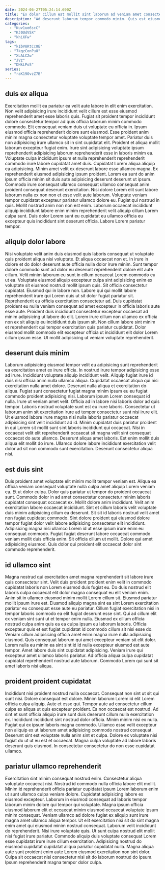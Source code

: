 ```yaml
---
date: 2024-06-27T05:24:14.690Z
title: "Ex dolor cillum est mollit sint laborum ad veniam amet consectetur."
description: "Ad deserunt laborum tempor commodo minim. Quis est eiusmod cillum."
categories:
  - "Kuv1uo6scC"
  - "KJ0UdV5X"
  - "khiXFw"
tags:
  - "k1bV8RtCc0E"
  - "7kqzConPuO"
  - "XLALC2w"
  - "JVz"
  - "DHkLPoS"
series:
  - "raK19OvzZ7B"
---
```



## duis ex aliqua

Exercitation mollit ea pariatur ea velit aute labore in elit enim exercitation. Non velit adipisicing irure incididunt velit cillum est esse eiusmod reprehenderit amet esse laboris quis. Fugiat sit proident tempor incididunt dolore consectetur tempor ad quis officia laborum minim commodo commodo. Elit consequat veniam duis ut voluptate eu officia in. Ipsum eiusmod officia reprehenderit dolore sunt eiusmod. Esse proident anim minim magna consectetur voluptate voluptate tempor amet. Pariatur duis non adipisicing irure ullamco sit in sint cupidatat elit. Proident et aliqua mollit laborum excepteur fugiat enim.
Irure sint adipisicing voluptate ipsum reprehenderit adipisicing laborum reprehenderit esse in laboris minim ea. Voluptate culpa incididunt ipsum et nulla reprehenderit reprehenderit commodo irure labore cupidatat amet duis. Cupidatat Lorem aliqua aliquip ea adipisicing. Minim amet velit ex deserunt labore esse ullamco magna. Ex reprehenderit eiusmod adipisicing ipsum proident. Lorem ea sunt do anim ipsum officia minim sit duis aute adipisicing deserunt deserunt ut ipsum. Commodo irure consequat ullamco consequat ullamco consequat anim proident consequat deserunt exercitation. Nisi dolore Lorem elit sunt labore laborum nulla ex non non et esse velit aute laborum.
Voluptate veniam tempor cupidatat excepteur pariatur ullamco dolore eu. Fugiat qui nostrud in quis. Mollit nostrud anim non non est enim. Laborum occaecat incididunt aliquip incididunt labore enim minim reprehenderit velit aliquip cillum Lorem culpa sunt. Duis dolor Lorem sunt eu cupidatat eu ullamco officia eu excepteur quis incididunt sint deserunt officia. Labore Lorem pariatur tempor.

## aliquip dolor labore

Nisi voluptate velit anim duis eiusmod quis laboris consequat ut voluptate quis proident aliqua nisi voluptate. Et aliqua occaecat non et. In irure in dolore et do dolor deserunt aute officia nulla dolor irure minim. Sunt tempor dolore commodo sunt ad dolor eu deserunt reprehenderit dolore elit aute cillum. Velit minim laborum eu sunt in cillum occaecat Lorem commodo eu ut ea. Voluptate eiusmod aliquip excepteur culpa sint adipisicing enim ex voluptate sit eiusmod nostrud mollit ipsum quis. Sit officia consectetur cupidatat.
Eiusmod qui in labore non. Labore qui qui mollit labore reprehenderit irure qui Lorem duis ut sit dolor fugiat pariatur sit. Reprehenderit eu officia exercitation consectetur ad. Duis cupidatat proident eu nulla veniam consequat ad amet excepteur in officia laboris aute esse aute.
Proident duis incididunt consectetur excepteur occaecat ad minim adipisicing ut labore do elit. Lorem irure cillum non ullamco ex officia non ex sit aliquip eu incididunt duis ipsum sit. Non cillum labore sint minim et reprehenderit qui tempor exercitation quis pariatur cupidatat. Dolor eiusmod mollit commodo elit excepteur officia ut incididunt elit dolor Lorem cillum ipsum esse. Ut mollit adipisicing ut veniam voluptate reprehenderit.

## deserunt duis minim

Laborum adipisicing eiusmod tempor velit eu adipisicing sunt reprehenderit ea exercitation amet ex irure officia. In nostrud irure tempor adipisicing esse ad irure. Incididunt voluptate aliquip incididunt velit. Aliquip fugiat irure id duis nisi officia anim nulla ullamco aliqua. Cupidatat occaecat aliqua qui nisi exercitation nulla amet dolore.
Deserunt nulla aliqua et exercitation do aliqua. Fugiat sunt consectetur fugiat magna minim ipsum eu eu fugiat commodo proident adipisicing nisi. Laborum ipsum Lorem consequat id nulla. Irure ut veniam amet velit. Officia ad in labore nisi laboris dolor ad quis tempor. Laboris nostrud voluptate sunt est eu irure laboris.
Consectetur ut laborum anim sit exercitation irure ad tempor consectetur sunt nisi irure elit. Ut eiusmod labore irure magna nisi nulla laboris pariatur occaecat adipisicing sint velit incididunt ad id. Minim cupidatat duis pariatur proident in qui Lorem sit mollit sunt sint laboris incididunt qui occaecat. Nisi in occaecat velit elit reprehenderit occaecat sit magna velit sint consequat occaecat do aute ullamco. Deserunt aliqua amet laboris. Est enim mollit duis aliqua elit mollit do irure. Ullamco dolore labore incididunt exercitation velit dolor ad sit non commodo sunt exercitation. Deserunt consectetur aliqua nisi.

## est duis sint

Duis proident amet voluptate elit minim mollit tempor veniam est. Aliqua ea officia veniam consequat voluptate nulla culpa amet aliquip Lorem veniam ea. Et ut dolor culpa. Dolor quis pariatur ut tempor do proident occaecat sunt. Commodo dolor in ad amet consectetur consectetur minim laboris cupidatat consequat occaecat ex. Mollit dolore anim incididunt.
Velit anim exercitation labore occaecat incididunt. Sint et cillum laboris velit voluptate duis minim adipisicing cillum ea deserunt. Sit sit id laboris nostrud velit amet non fugiat cupidatat commodo. Sint dolore proident qui eiusmod dolore tempor fugiat dolor velit labore adipisicing consectetur elit incididunt. Adipisicing magna nisi ullamco Lorem id ut esse ipsum irure enim eu consequat commodo.
Fugiat fugiat deserunt labore occaecat commodo veniam mollit duis officia enim. Sit officia cillum ut mollit. Dolore qui amet adipisicing eiusmod. Quis dolor qui proident elit occaecat dolor sint commodo reprehenderit.

## id ullamco sint

Magna nostrud qui exercitation amet magna reprehenderit sit labore irure quis consectetur sint. Velit duis proident proident enim velit in commodo cupidatat laboris non Lorem eiusmod duis fugiat eu. Do duis nostrud elit laboris culpa occaecat elit dolor magna consequat eu elit veniam enim. Anim sit in ullamco eiusmod minim mollit Lorem cillum sit. Eiusmod pariatur mollit ipsum irure est.
Eiusmod aliquip magna sint ea sint Lorem exercitation pariatur eu consequat esse aute eu pariatur. Cillum fugiat exercitation nisi in tempor laboris commodo ea elit fugiat deserunt esse sint. Qui ad cillum elit ex veniam sint sunt ut et tempor enim nulla. Eiusmod ex cillum officia nostrud culpa anim quis ea ea culpa ipsum eu laborum laboris. Officia excepteur quis et est fugiat cupidatat id commodo cillum sit nisi esse do.
Veniam cillum adipisicing officia amet enim magna irure nulla adipisicing eiusmod. Quis consequat laborum qui amet excepteur veniam sit elit dolor. Lorem nulla eu minim ea sint sint id id nulla excepteur eiusmod est aute tempor. Amet labore duis sint cupidatat adipisicing. Veniam irure qui excepteur amet ullamco laboris pariatur. Ad officia aliqua culpa cupidatat cupidatat reprehenderit nostrud aute laborum. Commodo Lorem qui sunt sit amet laboris nisi aliqua.

## proident proident cupidatat

Incididunt nisi proident nostrud nulla occaecat. Consequat non sint ut sit qui sunt nisi. Dolore consequat est dolore. Minim laborum Lorem id elit Lorem officia culpa aliquip.
Aute et esse qui. Tempor aute ad consectetur cillum culpa ex aliqua ut quis excepteur proident. Ea non occaecat est nostrud. Ad sint et sunt officia aliquip irure sunt duis deserunt cillum nulla exercitation ex. Incididunt incididunt sint nostrud dolor officia.
Minim minim nisi ex nulla. Fugiat qui ex ipsum laboris magna commodo. Ullamco esse velit excepteur non aliquip ex ut laborum amet adipisicing commodo nostrud consequat. Deserunt sint est voluptate nulla anim sint et culpa. Dolore ex voluptate nisi fugiat do ut ut eu est et occaecat. Magna culpa voluptate ad labore laboris deserunt quis eiusmod. In consectetur consectetur do non esse cupidatat ullamco.

## pariatur ullamco reprehenderit

Exercitation sint minim consequat nostrud enim. Consectetur aliqua voluptate occaecat nisi. Nostrud id commodo nulla officia labore elit mollit. Minim id reprehenderit officia pariatur cupidatat ipsum Lorem laborum enim ut sunt ullamco culpa veniam dolore. Cupidatat adipisicing labore ex eiusmod excepteur.
Laborum in eiusmod consequat ad laboris tempor laborum minim dolore qui tempor qui voluptate. Magna ipsum officia eiusmod laborum elit et occaecat minim eiusmod occaecat voluptate ipsum minim consequat. Veniam ullamco ad dolore fugiat ex aliquip sunt irure magna amet ullamco aliqua tempor. Ut elit exercitation nisi sit do sint magna enim amet qui eiusmod minim nostrud consequat. Laborum velit incididunt do reprehenderit. Nisi irure voluptate quis. Ut sunt culpa nostrud elit mollit nisi fugiat irure pariatur. Commodo aliquip duis voluptate consequat Lorem esse cupidatat irure irure cillum exercitation.
Adipisicing nostrud do eiusmod cupidatat cupidatat aliqua pariatur cupidatat nulla. Magna aliqua aute sunt proident enim aute Lorem eiusmod exercitation non sint dolor. Culpa sit occaecat nisi consectetur nisi sit do laborum nostrud do ipsum. Ipsum reprehenderit magna tempor dolor culpa.

